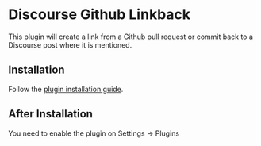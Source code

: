 # Discourse Github Linkback

This plugin will create a link from a Github pull request or commit
back to a Discourse post where it is mentioned.


## Installation

Follow the [plugin installation guide](https://meta.discourse.org/t/install-a-plugin/19157?u=eviltrout).


## After Installation

You need to enable the plugin on Settings -> Plugins
